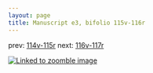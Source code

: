 ```yaml
---
layout: page
title: Manuscript e3, bifolio 115v-116r
---
```


prev: [114v-115r](../114v-115r/) next: [116v-117r](../116v-117r/)



[![Linked to zoomble image](http://www.homermultitext.org/iipsrv?IIIF=/project/homer/pyramidal/deepzoom/hmt/e3bifolio/v1/E3_115v_116r.tif/full/2000,/0/default.jpg)](http://www.homermultitext.org/ict2/?urn=urn:cite2:hmt:e3bifolio.v1:E3_115v_116r)

